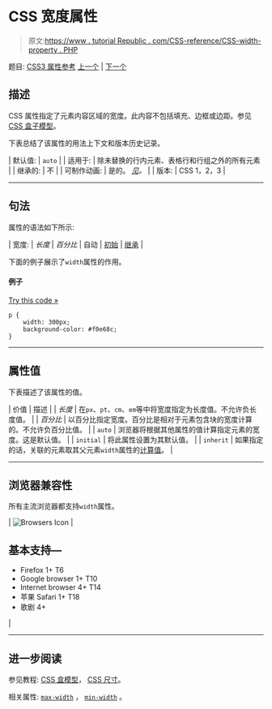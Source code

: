 # CSS 宽度属性

> 原文:[https://www . tutorial Republic . com/CSS-reference/CSS-width-property . PHP](https://www.tutorialrepublic.com/css-reference/css-width-property.php)

题目: [CSS3 属性参考](css3-properties.php) [上一个](css-white-space-property.php) | [下一个](css3-word-break-property.php)

## 描述

CSS 属性指定了元素内容区域的宽度。此内容不包括填充、边框或边距。参见 [CSS 盒子模型](../css-tutorial/css-box-model.php)。

下表总结了该属性的用法上下文和版本历史记录。

| 默认值: | `auto` |
| 适用于: | 除未替换的行内元素、表格行和行组之外的所有元素 |
| 继承的: | 不 |
| 可制作动画: | 是的。 [*见*](css-animatable-properties.php)*。* |
| 版本: | CSS 1，2，3 |

* * *

## 句法

属性的语法如下所示:

| 宽度: | *长度* &#124; *百分比* &#124; 自动 &#124; [初始](../definitions.php#initial) &#124; [继承](../definitions.php#inherit) |

下面的例子展示了`width`属性的作用。

#### 例子

[Try this code »](../codelab.php?topic=css&file=width-property "Try this code using online Editor")

```
p {
    width: 300px;
    background-color: #f0e68c;
}
```

* * *

## 属性值

下表描述了该属性的值。

| 价值 | 描述 |
| *长度* | 在`px`、`pt`、`cm`、`em`等中将宽度指定为长度值。不允许负长度值。 |
| *百分比* | 以百分比指定宽度。百分比是相对于元素包含块的宽度计算的。不允许负百分比值。 |
| `auto` | 浏览器将根据其他属性的值计算指定元素的宽度。这是默认值。 |
| `initial` | 将此属性设置为其默认值。 |
| `inherit` | 如果指定的话，关联的元素取其父元素`width`属性的[计算值](../definitions.php#computed-value)。 |

* * *

## 浏览器兼容性

所有主流浏览器都支持`width`属性。

| ![Browsers Icon](../Images/e9331123c77668c1832e541c2fca1002.png) | 

## 基本支持—

*   Firefox 1+ T6
*   Google browser 1+ T10
*   Internet browser 4+ T14
*   苹果 Safari 1+ T18
*   歌剧 4+

 |

* * *

## 进一步阅读

参见教程: [CSS 盒模型](../css-tutorial/css-box-model.php)， [CSS 尺寸](../css-tutorial/css-dimension.php)。

相关属性: [`max-width`](css-max-width-property.php) ， [`min-width`](css-min-width-property.php) 。